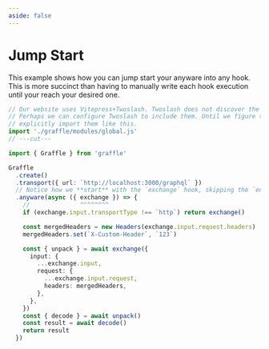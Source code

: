 ```yaml
---
aside: false
---
```


# Jump Start

This example shows how you can jump start your anyware into any hook.
This is more succinct than having to manually write each hook execution
until your reach your desired one.

<!-- dprint-ignore-start -->
```ts twoslash
// Our website uses Vitepress+Twoslash. Twoslash does not discover the generated Graffle modules.
// Perhaps we can configure Twoslash to include them. Until we figure that out, we have to
// explicitly import them like this.
import './graffle/modules/global.js'
// ---cut---

import { Graffle } from 'graffle'

Graffle
  .create()
  .transport({ url: `http://localhost:3000/graphql` })
  // Notice how we **start** with the `exchange` hook, skipping the `encode` and `pack` hooks.
  .anyware(async ({ exchange }) => {
    //              ^^^^^^^^
    if (exchange.input.transportType !== `http`) return exchange()

    const mergedHeaders = new Headers(exchange.input.request.headers)
    mergedHeaders.set(`X-Custom-Header`, `123`)

    const { unpack } = await exchange({
      input: {
        ...exchange.input,
        request: {
          ...exchange.input.request,
          headers: mergedHeaders,
        },
      },
    })
    const { decode } = await unpack()
    const result = await decode()
    return result
  })
```
<!-- dprint-ignore-end -->
